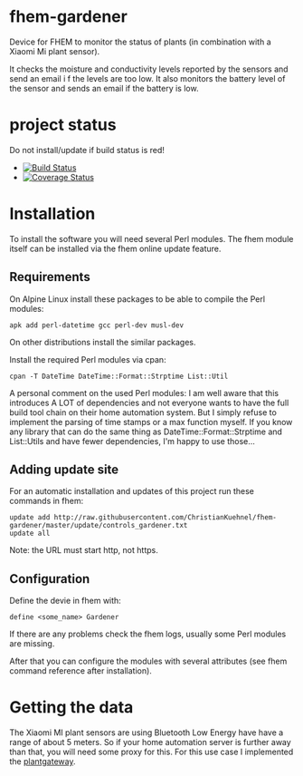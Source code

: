 # fhem-gardener
Device for FHEM to monitor the status of plants (in combination with a Xiaomi Mi plant sensor).

It checks the moisture and conductivity levels reported by the sensors and send an email i
f the levels are too low. 
It also monitors the battery level of the sensor and sends an email if the battery is low.

# project status

Do not install/update if build status is red!
* [![Build Status](https://travis-ci.org/ChristianKuehnel/fhem-gardener.svg?branch=master)](https://travis-ci.org/ChristianKuehnel/fhem-gardener)
* [![Coverage Status](https://coveralls.io/repos/github/ChristianKuehnel/fhem-gardener/badge.svg?branch=master)](https://coveralls.io/github/ChristianKuehnel/fhem-gardener?branch=master)


# Installation

To install the software you will need several Perl modules. The fhem module itself can be 
installed via the fhem online update feature.

## Requirements
On Alpine Linux install these packages to be able to compile the Perl modules:
```
apk add perl-datetime gcc perl-dev musl-dev
```
On other distributions install the similar packages.

Install the required Perl modules via cpan:
```
cpan -T DateTime DateTime::Format::Strptime List::Util
```

A personal comment on the used Perl modules:
I am well aware that this introduces A LOT of dependencies and not everyone wants to 
have the full build tool chain on their home automation system.
But I simply refuse to implement the parsing of time stamps or a max function myself.
If you know any library that can do the same thing as DateTime::Format::Strptime and 
List::Utils and have fewer dependencies, I'm happy to use those...


## Adding update site
For an automatic installation and updates of this project run these commands in fhem:
```
update add http://raw.githubusercontent.com/ChristianKuehnel/fhem-gardener/master/update/controls_gardener.txt
update all
```
Note: the URL must start http, not https.

## Configuration
Define the devie in fhem with:
```
define <some_name> Gardener
```
If there are any problems check the fhem logs, usually some Perl modules are missing.

After that you can configure the modules with several attributes (see fhem command reference after installation). 

# Getting the data

The Xiaomi MI plant sensors are using Bluetooth Low Energy have have a range of about 5 meters.
So if your home automation server is further away than that, you will need some proxy for this.
For this use case I implemented the [plantgateway](https://github.com/ChristianKuehnel/plantgateway).
